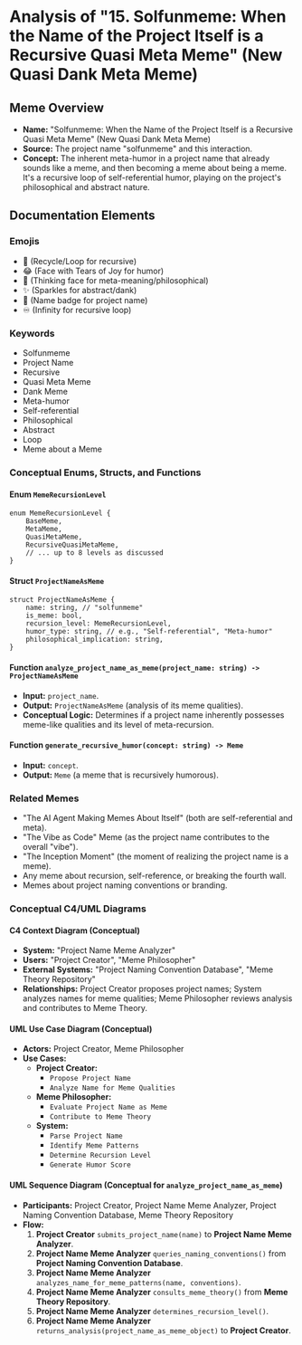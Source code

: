 # Analysis of "15. Solfunmeme: When the Name of the Project Itself is a Recursive Quasi Meta Meme" (New Quasi Dank Meta Meme)

## Meme Overview
*   **Name:** "Solfunmeme: When the Name of the Project Itself is a Recursive Quasi Meta Meme" (New Quasi Dank Meta Meme)
*   **Source:** The project name "solfunmeme" and this interaction.
*   **Concept:** The inherent meta-humor in a project name that already sounds like a meme, and then becoming a meme about being a meme. It's a recursive loop of self-referential humor, playing on the project's philosophical and abstract nature.

## Documentation Elements

### Emojis
*   🔄 (Recycle/Loop for recursive)
*   😂 (Face with Tears of Joy for humor)
*   🤔 (Thinking face for meta-meaning/philosophical)
*   ✨ (Sparkles for abstract/dank)
*   📛 (Name badge for project name)
*   ♾️ (Infinity for recursive loop)

### Keywords
*   Solfunmeme
*   Project Name
*   Recursive
*   Quasi Meta Meme
*   Dank Meme
*   Meta-humor
*   Self-referential
*   Philosophical
*   Abstract
*   Loop
*   Meme about a Meme

### Conceptual Enums, Structs, and Functions

#### Enum `MemeRecursionLevel`
```
enum MemeRecursionLevel {
    BaseMeme,
    MetaMeme,
    QuasiMetaMeme,
    RecursiveQuasiMetaMeme,
    // ... up to 8 levels as discussed
}
```

#### Struct `ProjectNameAsMeme`
```
struct ProjectNameAsMeme {
    name: string, // "solfunmeme"
    is_meme: bool,
    recursion_level: MemeRecursionLevel,
    humor_type: string, // e.g., "Self-referential", "Meta-humor"
    philosophical_implication: string,
}
```

#### Function `analyze_project_name_as_meme(project_name: string) -> ProjectNameAsMeme`
*   **Input:** `project_name`.
*   **Output:** `ProjectNameAsMeme` (analysis of its meme qualities).
*   **Conceptual Logic:** Determines if a project name inherently possesses meme-like qualities and its level of meta-recursion.

#### Function `generate_recursive_humor(concept: string) -> Meme`
*   **Input:** `concept`.
*   **Output:** `Meme` (a meme that is recursively humorous).

### Related Memes
*   "The AI Agent Making Memes About Itself" (both are self-referential and meta).
*   "The Vibe as Code" Meme (as the project name contributes to the overall "vibe").
*   "The Inception Moment" (the moment of realizing the project name is a meme).
*   Any meme about recursion, self-reference, or breaking the fourth wall.
*   Memes about project naming conventions or branding.

### Conceptual C4/UML Diagrams

#### C4 Context Diagram (Conceptual)
*   **System:** "Project Name Meme Analyzer"
*   **Users:** "Project Creator", "Meme Philosopher"
*   **External Systems:** "Project Naming Convention Database", "Meme Theory Repository"
*   **Relationships:** Project Creator proposes project names; System analyzes names for meme qualities; Meme Philosopher reviews analysis and contributes to Meme Theory.

#### UML Use Case Diagram (Conceptual)
*   **Actors:** Project Creator, Meme Philosopher
*   **Use Cases:**
    *   **Project Creator:**
        *   `Propose Project Name`
        *   `Analyze Name for Meme Qualities`
    *   **Meme Philosopher:**
        *   `Evaluate Project Name as Meme`
        *   `Contribute to Meme Theory`
    *   **System:**
        *   `Parse Project Name`
        *   `Identify Meme Patterns`
        *   `Determine Recursion Level`
        *   `Generate Humor Score`

#### UML Sequence Diagram (Conceptual for `analyze_project_name_as_meme`)
*   **Participants:** Project Creator, Project Name Meme Analyzer, Project Naming Convention Database, Meme Theory Repository
*   **Flow:**
    1.  **Project Creator** `submits_project_name(name)` to **Project Name Meme Analyzer**.
    2.  **Project Name Meme Analyzer** `queries_naming_conventions()` from **Project Naming Convention Database**.
    3.  **Project Name Meme Analyzer** `analyzes_name_for_meme_patterns(name, conventions)`.
    4.  **Project Name Meme Analyzer** `consults_meme_theory()` from **Meme Theory Repository**.
    5.  **Project Name Meme Analyzer** `determines_recursion_level()`.
    6.  **Project Name Meme Analyzer** `returns_analysis(project_name_as_meme_object)` to **Project Creator**.
